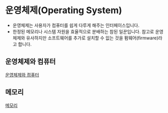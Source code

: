 운영체제(Operating System)
=
- 운영체제는 사용자가 컴퓨터를 쉽게 다루게 해주는 인터페이스입니다.
- 한정된 메모리나 시스템 자원을 효율적으로 분배하는 참된 일꾼입니다. 참고로 운영체제와 유사하지만 소프트웨어를 추가로 설치할 수 잆는 것을 펌웨어(firmware)라고 합니다.

운영체제와 컴퓨터
-
[운영체제와 컴퓨터](OS_Computer.md)

메모리
-
[메모리](Memory.md)